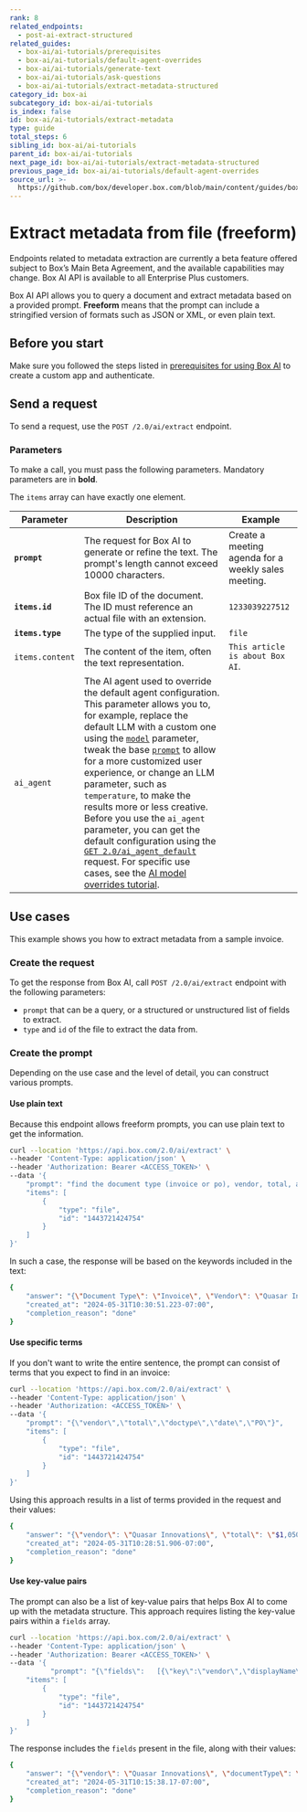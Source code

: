 ```yaml
---
rank: 8
related_endpoints:
  - post-ai-extract-structured
related_guides:
  - box-ai/ai-tutorials/prerequisites
  - box-ai/ai-tutorials/default-agent-overrides
  - box-ai/ai-tutorials/generate-text
  - box-ai/ai-tutorials/ask-questions
  - box-ai/ai-tutorials/extract-metadata-structured
category_id: box-ai
subcategory_id: box-ai/ai-tutorials
is_index: false
id: box-ai/ai-tutorials/extract-metadata
type: guide
total_steps: 6
sibling_id: box-ai/ai-tutorials
parent_id: box-ai/ai-tutorials
next_page_id: box-ai/ai-tutorials/extract-metadata-structured
previous_page_id: box-ai/ai-tutorials/default-agent-overrides
source_url: >-
  https://github.com/box/developer.box.com/blob/main/content/guides/box-ai/ai-tutorials/extract-metadata.md
---
```

# Extract metadata from file (freeform)

<Message type="notice">

Endpoints related to metadata extraction are currently a beta feature offered subject to Box’s Main Beta Agreement, and the available capabilities may change. Box AI API is available to all Enterprise Plus customers.

</Message>

Box AI API allows you to query a document and extract metadata based on a provided prompt.
**Freeform** means that the prompt can include a stringified version of formats such as JSON or XML, or even plain text.

## Before you start

Make sure you followed the steps listed in [prerequisites for using Box AI][prereq] to create a custom app and authenticate.

## Send a request

To send a request, use the
`POST /2.0/ai/extract` endpoint.

<Samples id='post_ai_extract' >

</Samples>

### Parameters

To make a call, you must pass the following parameters. Mandatory parameters are in **bold**.

<Message type='notice'>

The `items` array can have exactly one element.

</Message>

| Parameter| Description| Example|
|--------|--------|-------|
|**`prompt`**| The request for Box AI to generate or refine the text. The prompt's length cannot exceed 10000 characters.|Create a meeting agenda for a weekly sales meeting.|
|**`items.id`**|Box file ID of the document. The ID must reference an actual file with an extension. |`1233039227512`|
|**`items.type`**|The type of the supplied input. | `file`|
| `items.content` | The content of the item, often the text representation.  |    `This article is about Box AI`.    |
|`ai_agent` | The AI agent used to override the default agent configuration. This parameter allows you to, for example, replace the default LLM with a custom one using the [`model`][model-param] parameter, tweak the base [`prompt`][prompt-param] to allow for a more customized user experience, or change an LLM parameter, such as `temperature`, to make the results more or less creative. Before you use the `ai_agent` parameter, you can get the default configuration using the [`GET 2.0/ai_agent_default`][agent] request. For specific use cases, see the [AI model overrides tutorial][overrides].| |

## Use cases

This example shows you how to extract metadata from a sample invoice.

### Create the request

To get the response from Box AI, call `POST /2.0/ai/extract` endpoint with the following parameters:

* `prompt` that can be a query, or a structured or unstructured list of fields to extract.
* `type` and `id` of the file to extract the data from.

### Create the prompt

Depending on the use case and the level of detail, you can construct various prompts.

#### Use plain text

Because this endpoint allows freeform prompts, you can use plain text to get the information.

```bash
curl --location 'https://api.box.com/2.0/ai/extract' \
--header 'Content-Type: application/json' \
--header 'Authorization: Bearer <ACCESS_TOKEN>' \
--data '{
    "prompt": "find the document type (invoice or po), vendor, total, and po number",
    "items": [
        {
            "type": "file",
            "id": "1443721424754"
        }
    ]
}'
```

In such a case, the response will be based on the keywords included in the text:

```bash
{
    "answer": "{\"Document Type\": \"Invoice\", \"Vendor\": \"Quasar Innovations\", \"Total\": \"$1,050\", \"PO Number\": \"003\"}",
    "created_at": "2024-05-31T10:30:51.223-07:00",
    "completion_reason": "done"
}
```

#### Use specific terms

If you don't want to write the entire sentence, the prompt can consist of terms that you expect to find in an invoice:

```bash
curl --location 'https://api.box.com/2.0/ai/extract' \
--header 'Content-Type: application/json' \
--header 'Authorization: <ACCESS_TOKEN>' \
--data '{
    "prompt": "{\"vendor\",\"total\",\"doctype\",\"date\",\"PO\"}",
    "items": [
        {
            "type": "file",
            "id": "1443721424754"
        }
    ]
}'
```

Using this approach results in a list of terms provided in the request and their values:

```bash
{
    "answer": "{\"vendor\": \"Quasar Innovations\", \"total\": \"$1,050\", \"doctype\": \"Invoice\", \"PO\": \"003\"}",
    "created_at": "2024-05-31T10:28:51.906-07:00",
    "completion_reason": "done"
}
```

#### Use key-value pairs

The prompt can also be a list of key-value pairs that helps Box AI to come up with the metadata structure. This approach requires listing the key-value pairs within a  `fields` array.

```bash
curl --location 'https://api.box.com/2.0/ai/extract' \
--header 'Content-Type: application/json' \
--header 'Authorization: Bearer <ACCESS_TOKEN>' \
--data '{
          "prompt": "{\"fields\":   [{\"key\":\"vendor\",\"displayName\":\"Vendor\",\"type\":\"string\",\"description\":\ "Vendorname\"},{\"key\":\"documentType\",\"displayName\":\"Type\",\"type\":\"string\",\"description\":\"\"}]}",
    "items": [
        {
            "type": "file",
            "id": "1443721424754"
        }
    ]
}'
```

The response includes the `fields` present in the file, along with their values:

```bash
{
    "answer": "{\"vendor\": \"Quasar Innovations\", \"documentType\": \"Invoice\"}",
    "created_at": "2024-05-31T10:15:38.17-07:00",
    "completion_reason": "done"
}
```

[prereq]: g://box-ai/ai-tutorials/prerequisites
[agent]: e://get_ai_agent_default
[model-param]: r://ai_agent_text_gen#param_basic_gen_model
[prompt-param]: r://ai_agent_text_gen#param_basic_gen_prompt_template
[overrides]: g://box-ai/ai-agents/ai-agent-overrides